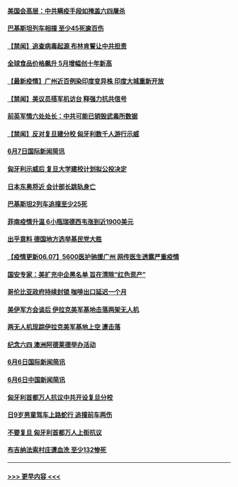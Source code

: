 #### [美国会高层：中共瞒疫手段如掩盖六四屠杀](../pages/prog202/a103136542.md?t=06080352) 
#### [巴基斯坦列车相撞 至少45死逾百伤](../pages/prog202/a103137072.md?t=06080352) 
#### [【禁闻】追查病毒起源 布林肯誓让中共担责](../pages/prog202/a103137040.md?t=06080352) 
#### [全球食品价格飙升 5月增幅创十年新高](../pages/prog202/a103136978.md?t=06080352) 
#### [【最新疫情】广州近百例染印度变异株 印度大城重新开放](../pages/prog202/a103137053.md?t=06080352) 
#### [【禁闻】美议员搭军机访台 释强力抗共信号](../pages/prog202/a103137044.md?t=06080352) 
#### [前英军情六处处长：中共可能已销毁武毒所数据](../pages/prog202/a103136984.md?t=06080352) 
#### [【禁闻】反对复旦建分校 匈牙利数千人游行示威](../pages/prog202/a103137008.md?t=06080352) 
#### [6月7日国际新闻简讯](../pages/prog202/a103136838.md?t=06080352) 
#### [匈牙利示威后 复旦大学建校计划拟公投决定](../pages/prog202/a103136812.md?t=06080352) 
#### [日本东奥将近 会计部长跳轨身亡](../pages/prog202/a103136779.md?t=06080352) 
#### [巴基斯坦2列车追撞至少25死](../pages/prog202/a103136745.md?t=06080352) 
#### [菲南疫情升温 6小瓶瑞德西韦涨到近1900美元](../pages/prog202/a103136711.md?t=06080352) 
#### [出乎意料 德国地方选举基民党大胜](../pages/prog202/a103136693.md?t=06080352) 
#### [【疫情更新06.07】5600医护驰援广州 网传医生透露严重疫情](../pages/prog202/a103133785.md?t=06080352) 
#### [国安专家：美扩充中企黑名单 旨在清除“红色资产”](../pages/prog202/a103136634.md?t=06080352) 
#### [哥伦比亚政府持续封锁 咖啡出口延迟一个月](../pages/prog202/a103136597.md?t=06080352) 
#### [美伊军方会谈后 伊拉克美军基地击落两架无人机](../pages/prog202/a103136566.md?t=06080352) 
#### [两无人机现踪伊拉克美军基地上空 遭击落](../pages/prog202/a103136582.md?t=06080352) 
#### [纪念六四 澳洲阿德莱德举办活动](../pages/prog202/a103136540.md?t=06080352) 
#### [6月6日国际新闻简讯](../pages/prog202/a103136486.md?t=06080352) 
#### [6月6日中国新闻简讯](../pages/prog202/a103136470.md?t=06080352) 
#### [匈牙利首都万人抗议中共开设复旦分校](../pages/prog202/a103136446.md?t=06080352) 
#### [日9岁男童驾车上路蛇行 追撞前车两伤](../pages/prog202/a103136373.md?t=06080352) 
#### [不要复旦 匈牙利首都万人上街抗议](../pages/prog202/a103136298.md?t=06080352) 
#### [布吉纳法索村庄遭血洗 至少132惨死](../pages/prog202/a103136259.md?t=06080352) 

----
#### [ >>> 更早内容 <<< ](../indexes/prog202-earlier.md)
